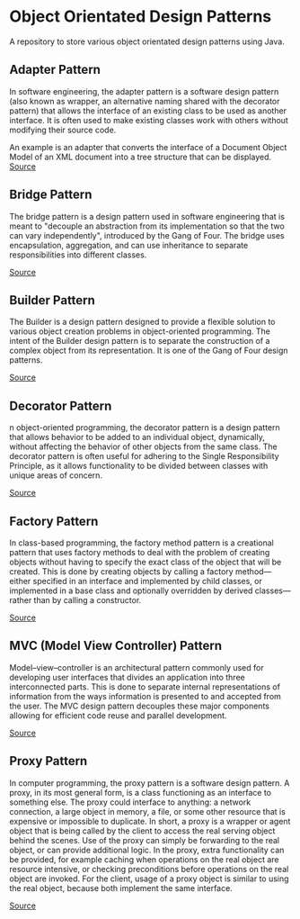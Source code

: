 # Object Orientated Design Patterns

A repository to store various object orientated design patterns using Java.

<h2>Adapter Pattern</h2>
In software engineering, the adapter pattern is a software design pattern (also known as wrapper, an alternative naming shared with the decorator pattern) that allows the interface of an existing class to be used as another interface. It is often used to make existing classes work with others without modifying their source code.

An example is an adapter that converts the interface of a Document Object Model of an XML document into a tree structure that can be displayed. 
[Source](https://en.wikipedia.org/wiki/Adapter_pattern)

<h2>Bridge Pattern</h2>
The bridge pattern is a design pattern used in software engineering that is meant to "decouple an abstraction from its implementation so that the two can vary independently", introduced by the Gang of Four. The bridge uses encapsulation, aggregation, and can use inheritance to separate responsibilities into different classes. 

[Source](https://en.wikipedia.org/wiki/Bridge_pattern)


<h2>Builder Pattern</h2>
The Builder is a design pattern designed to provide a flexible solution to various object creation problems in object-oriented programming. The intent of the Builder design pattern is to separate the construction of a complex object from its representation. It is one of the Gang of Four design patterns. 

[Source](https://en.wikipedia.org/wiki/Builder_pattern)

<h2>Decorator Pattern</h2>
n object-oriented programming, the decorator pattern is a design pattern that allows behavior to be added to an individual object, dynamically, without affecting the behavior of other objects from the same class. The decorator pattern is often useful for adhering to the Single Responsibility Principle, as it allows functionality to be divided between classes with unique areas of concern.

[Source](https://en.wikipedia.org/wiki/Decorator_pattern)

<h2>Factory Pattern</h2>
In class-based programming, the factory method pattern is a creational pattern that uses factory methods to deal with the problem of creating objects without having to specify the exact class of the object that will be created. This is done by creating objects by calling a factory method—either specified in an interface and implemented by child classes, or implemented in a base class and optionally overridden by derived classes—rather than by calling a constructor. 

[Source](https://en.wikipedia.org/wiki/Factory_method_pattern)

<h2>MVC (Model View Controller) Pattern</h2>
Model–view–controller is an architectural pattern commonly used for developing user interfaces that divides an application into three interconnected parts. This is done to separate internal representations of information from the ways information is presented to and accepted from the user. The MVC design pattern decouples these major components allowing for efficient code reuse and parallel development. 

[Source](https://en.wikipedia.org/wiki/Model%E2%80%93view%E2%80%93controller)

<h2>Proxy Pattern</h2>
In computer programming, the proxy pattern is a software design pattern. A proxy, in its most general form, is a class functioning as an interface to something else. The proxy could interface to anything: a network connection, a large object in memory, a file, or some other resource that is expensive or impossible to duplicate. In short, a proxy is a wrapper or agent object that is being called by the client to access the real serving object behind the scenes. Use of the proxy can simply be forwarding to the real object, or can provide additional logic. In the proxy, extra functionality can be provided, for example caching when operations on the real object are resource intensive, or checking preconditions before operations on the real object are invoked. For the client, usage of a proxy object is similar to using the real object, because both implement the same interface. 

[Source](https://en.wikipedia.org/wiki/Proxy_pattern)
